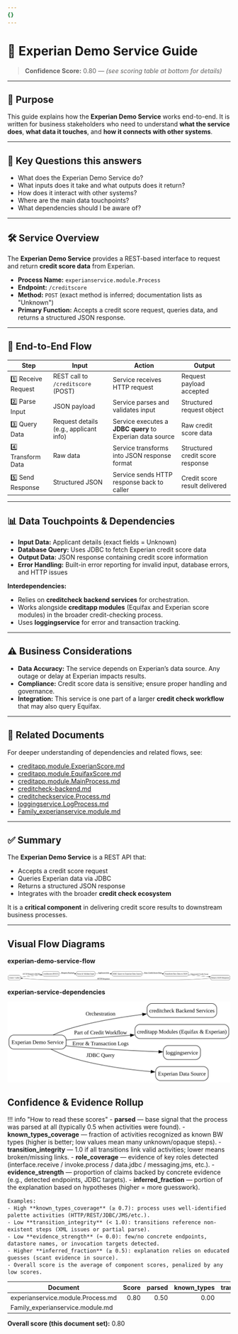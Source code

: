 ```yaml
---
{}
---
```


# 📘 Experian Demo Service Guide
<!-- CONFIDENCE_INLINE -->
> **Confidence Score:** 0.80 — *(see scoring table at bottom for details)*


---

## 🎯 Purpose
This guide explains how the **Experian Demo Service** works end-to-end. It is written for business stakeholders who need to understand **what the service does**, **what data it touches**, and **how it connects with other systems**.  

---

## 🔑 Key Questions this answers
- What does the Experian Demo Service do?  
- What inputs does it take and what outputs does it return?  
- How does it interact with other systems?  
- Where are the main data touchpoints?  
- What dependencies should I be aware of?  

---

## 🛠️ Service Overview
The **Experian Demo Service** provides a REST-based interface to request and return **credit score data** from Experian.  

- **Process Name:** `experianservice.module.Process`  
- **Endpoint:** `/creditscore`  
- **Method:** `POST` (exact method is inferred; documentation lists as "Unknown")  
- **Primary Function:** Accepts a credit score request, queries data, and returns a structured JSON response.  

---

## 🔄 End-to-End Flow

| Step | Input | Action | Output |
|------|-------|--------|---------|
| 1️⃣ Receive Request | REST call to `/creditscore` (POST) | Service receives HTTP request | Request payload accepted |
| 2️⃣ Parse Input | JSON payload | Service parses and validates input | Structured request object |
| 3️⃣ Query Data | Request details (e.g., applicant info) | Service executes a **JDBC query** to Experian data source | Raw credit score data |
| 4️⃣ Transform Data | Raw data | Service transforms into JSON response format | Structured credit score response |
| 5️⃣ Send Response | Structured JSON | Service sends HTTP response back to caller | Credit score result delivered |

---

## 📊 Data Touchpoints & Dependencies
- **Input Data:** Applicant details (exact fields = Unknown)  
- **Database Query:** Uses JDBC to fetch Experian credit score data  
- **Output Data:** JSON response containing credit score information  
- **Error Handling:** Built-in error reporting for invalid input, database errors, and HTTP issues  

**Interdependencies:**  
- Relies on **creditcheck backend services** for orchestration.  
- Works alongside **creditapp modules** (Equifax and Experian score modules) in the broader credit-checking process.  
- Uses **loggingservice** for error and transaction tracking.  

---

## ⚠️ Business Considerations
- **Data Accuracy:** The service depends on Experian’s data source. Any outage or delay at Experian impacts results.  
- **Compliance:** Credit score data is sensitive; ensure proper handling and governance.  
- **Integration:** This service is one part of a larger **credit check workflow** that may also query Equifax.  

---

## 📂 Related Documents
For deeper understanding of dependencies and related flows, see:  

- [creditapp.module.ExperianScore.md](creditapp.module.ExperianScore.md)  
- [creditapp.module.EquifaxScore.md](creditapp.module.EquifaxScore.md)  
- [creditapp.module.MainProcess.md](creditapp.module.MainProcess.md)  
- [creditcheck-backend.md](creditcheck-backend.md)  
- [creditcheckservice.Process.md](creditcheckservice.Process.md)  
- [loggingservice.LogProcess.md](loggingservice.LogProcess.md)  
- [Family_experianservice.module.md](Family_experianservice.module.md)  

---

## ✅ Summary
The **Experian Demo Service** is a REST API that:  
- Accepts a credit score request  
- Queries Experian data via JDBC  
- Returns a structured JSON response  
- Integrates with the broader **credit check ecosystem**  

It is a **critical component** in delivering credit score results to downstream business processes.  

---  




## Visual Flow Diagrams

**experian-demo-service-flow**

![Flow](assets/graphs/experian-service-experian-demo-service-flow.svg)

**experian-service-dependencies**

![Flow](assets/graphs/experian-service-experian-service-dependencies.svg)

<!-- CONFIDENCE_ROLLUP_START -->
## Confidence & Evidence Rollup

!!! info "How to read these scores"
    - **parsed** — base signal that the process was parsed at all (typically 0.5 when activities were found).
    - **known_types_coverage** — fraction of activities recognized as known BW types (higher is better; low values mean many unknown/opaque steps).
    - **transition_integrity** — 1.0 if all transitions link valid activities; lower means broken/missing links.
    - **role_coverage** — evidence of key roles detected (interface.receive / invoke.process / data.jdbc / messaging.jms, etc.).
    - **evidence_strength** — proportion of claims backed by concrete evidence (e.g., detected endpoints, JDBC targets).
    - **inferred_fraction** — portion of the explanation based on hypotheses (higher = more guesswork).

    Examples:
    - High **known_types_coverage** (≥ 0.7): process uses well-identified palette activities (HTTP/REST/JDBC/JMS/etc.).
    - Low **transition_integrity** (< 1.0): transitions reference non-existent steps (XML issues or partial parse).
    - Low **evidence_strength** (≈ 0.0): few/no concrete endpoints, datastore names, or invocation targets detected.
    - Higher **inferred_fraction** (≥ 0.5): explanation relies on educated guesses (scant evidence in source).
    - Overall score is the average of component scores, penalized by any low scores.
| Document | Score | parsed | known_types | transition_integrity | role_coverage | evidence_strength | inferred_fraction |
|---|---:|---:|---:|---:|---:|---:|---:|
| experianservice.module.Process.md | 0.80 | 0.50 | 0.00 | 1.00 | 0.03 | 1.00 | 0.00 |
| Family_experianservice.module.md |  |  |  |  |  |  |  |

**Overall score (this document set):** 0.80

<!-- CONFIDENCE_ROLLUP_END -->
